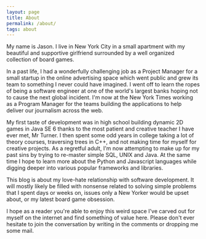 ```yaml
---
layout: page
title: About
permalink: /about/
tags: about
---
```


My name is Jason. I live in New York City in a small apartment with my beautiful and supportive girlfriend surrounded by a well organized collection of board games.

In a past life, I had a wonderfully challenging job as a Project Manager for a small startup in the online advertising space which went public and grew its team to something I never could have imagined. I went off to learn the ropes of being a software engineer at one of the world's largest banks hoping not to cause the next global incident. I'm now at the New York Times working as a Program Manager for the teams building the applications to help deliver our journalism across the web.

My first taste of development was in high school building dynamic 2D games in Java SE 6 thanks to the most patient and creative teacher I have ever met, Mr Turner. I then spent some odd years in college taking a lot of theory courses, traversing trees in C++, and not making time for myself for creative projects. As a regretful adult, I'm now attempting to make up for my past sins by trying to re-master simple SQL, UNIX and Java. At the same time I hope to learn more about the Python and Javascript languages while digging deeper into various popular frameworks and libraries. 

This blog is about my love-hate relationship with software development. It will mostly likely be filled with nonsense related to solving simple problems that I spent days or weeks on, issues only a New Yorker would be upset about, or my latest board game obsession. 

I hope as a reader you're able to enjoy this weird space I've carved out for myself on the internet and find something of value here. Please don't ever hesitate to join the conversation by writing in the comments or dropping me some mail.